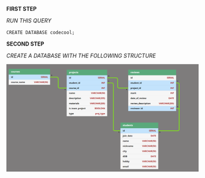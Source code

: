 **FIRST STEP**

  

*RUN THIS QUERY*

    CREATE DATABASE codecool;


**SECOND STEP**

*CREATE A DATABASE WITH THE FOLLOWING STRUCTURE*

![alt text](./codecool.png)